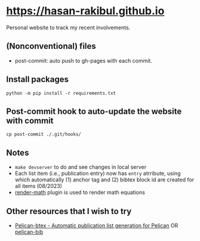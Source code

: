 # https://hasan-rakibul.github.io
Personal website to track my recent involvements.

## (Nonconventional) files
- post-commit: auto push to gh-pages with each commit.

## Install packages
```
python -m pip install -r requirements.txt
```

## Post-commit hook to auto-update the website with commit
```
cp post-commit ./.git/hooks/
```

## Notes
- `make devserver` to do and see changes in local server
- Each list item (i.e., publication entry) now has `entry` atrribute, using which automatically (1) anchor tag and (2) bibtex block id are created for all items (08/2023)
- [render-math](https://github.com/pelican-plugins/render-math) plugin is used to render math equations

## Other resources that I wish to try
- [Pelican-btex - Automatic publication list generation for Pelican](https://github.com/toni-heittola/pelican-btex) OR [pelican-bib](https://pypi.org/project/pelican-bib/)